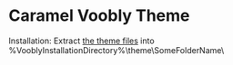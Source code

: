 # Caramel Voobly Theme

Installation: Extract [the theme files](https://github.com/FreeP4lestine/voobly4/archive/refs/heads/main.zip) into %VooblyInstallationDirectory%\theme\SomeFolderName\
